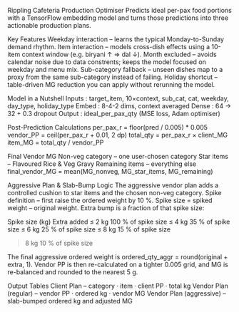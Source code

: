 Rippling Cafeteria Production Optimiser
Predicts ideal per-pax food portions with a TensorFlow embedding model and turns those predictions into three actionable production plans.

Key Features
Weekday interaction – learns the typical Monday-to-Sunday demand rhythm.
Item interaction – models cross-dish effects using a 10-item context window (e.g. biryani ↑ ⇒ dal ↓).
Month excluded – avoids calendar noise due to data constrents; keeps the model focused on weekday and menu mix.
Sub-category fallback – unseen dishes map to a proxy from the same sub-category instead of failing.
Holiday shortcut – table-driven MG reduction you can apply without rerunning the model.

Model in a Nutshell
Inputs : target_item, 10×context, sub_cat, cat, weekday, day_type, holiday_type
Embed  : 8-4-2 dims, context averaged
Dense  : 64 → 32 + 0.3 dropout
Output : ideal_per_pax_qty   (MSE loss, Adam optimiser)

Post-Prediction Calculations
per_pax_r   = floor(pred / 0.005) * 0.005
vendor_PP   = ceil(per_pax_r + 0.01, 2 dp)
total_qty   = per_pax_r × client_MG
item_MG     = total_qty / vendor_PP

Final Vendor MG
Non-veg category – one user-chosen category
Star items – Flavoured Rice & Veg Gravy
Remaining items – everything else
final_vendor_MG = mean(MG_nonveg, MG_star_items, MG_remaining)

Aggressive Plan & Slab-Bump Logic
The aggressive vendor plan adds a controlled cushion to star items and the chosen non-veg category.
Spike definition – first raise the ordered weight by 10 %.
Spike size = spiked weight – original weight.
Extra bump is a fraction of that spike size:

Spike size (kg)	Extra added
≤ 2 kg	100 % of spike size
≤ 4 kg	35 % of spike size
≤ 6 kg	25 % of spike size
≤ 8 kg	15 % of spike size
> 8 kg	10 % of spike size

The final aggressive ordered weight is
ordered_qty_aggr = round(original + extra, 1).
Vendor PP is then re-calculated on a tighter 0.005 grid, and MG is re-balanced and rounded to the nearest 5 g.

Output Tables
Client Plan – category · item · client PP · total kg
Vendor Plan (regular) – vendor PP · ordered kg · vendor MG
Vendor Plan (aggressive) – slab-bumped ordered kg and adjusted MG

